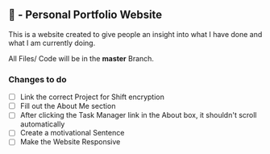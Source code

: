 ## 🪪 - Personal Portfolio Website

This is a website created to give people an insight into what I have done and what I am currently doing.

All Files/ Code will be in the **master** Branch.

### Changes to do
- [ ] Link the correct Project for Shift encryption
- [ ] Fill out the About Me section
- [ ] After clicking the Task Manager link in the About box, it shouldn't scroll automatically
- [ ] Create a motivational Sentence
- [ ] Make the Website Responsive
